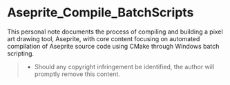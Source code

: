 # Aseprite_Compile_BatchScripts
This personal note documents the process of compiling and building a pixel art drawing tool, Aseprite, with core content focusing on automated compilation of Aseprite source code using CMake through Windows batch scripting.   
  
>- Should any copyright infringement be identified, the author will promptly remove this content.
